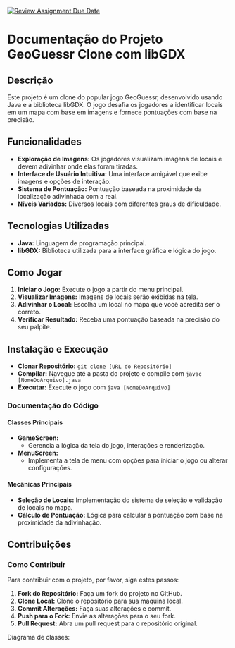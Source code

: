 [![Review Assignment Due Date](https://classroom.github.com/assets/deadline-readme-button-24ddc0f5d75046c5622901739e7c5dd533143b0c8e959d652212380cedb1ea36.svg)](https://classroom.github.com/a/TUsa8_pI)

# Documentação do Projeto GeoGuessr Clone com libGDX

## Descrição
Este projeto é um clone do popular jogo GeoGuessr, desenvolvido usando Java e a biblioteca libGDX. O jogo desafia os jogadores a identificar locais em um mapa com base em imagens e fornece pontuações com base na precisão.

## Funcionalidades
- **Exploração de Imagens:** Os jogadores visualizam imagens de locais e devem adivinhar onde elas foram tiradas.
- **Interface de Usuário Intuitiva:** Uma interface amigável que exibe imagens e opções de interação.
- **Sistema de Pontuação:** Pontuação baseada na proximidade da localização adivinhada com a real.
- **Níveis Variados:** Diversos locais com diferentes graus de dificuldade.

## Tecnologias Utilizadas
- **Java:** Linguagem de programação principal.
- **libGDX:** Biblioteca utilizada para a interface gráfica e lógica do jogo.

## Como Jogar
1. **Iniciar o Jogo:** Execute o jogo a partir do menu principal.
2. **Visualizar Imagens:** Imagens de locais serão exibidas na tela.
3. **Adivinhar o Local:** Escolha um local no mapa que você acredita ser o correto.
4. **Verificar Resultado:** Receba uma pontuação baseada na precisão do seu palpite.

## Instalação e Execução
- **Clonar Repositório:** `git clone [URL do Repositório]`
- **Compilar:** Navegue até a pasta do projeto e compile com `javac [NomeDoArquivo].java`
- **Executar:** Execute o jogo com `java [NomeDoArquivo]`


### Documentação do Código

#### Classes Principais
- **GameScreen:**
  - Gerencia a lógica da tela do jogo, interações e renderização.
- **MenuScreen:**
  - Implementa a tela de menu com opções para iniciar o jogo ou alterar configurações.

#### Mecânicas Principais
- **Seleção de Locais:** Implementação do sistema de seleção e validação de locais no mapa.
- **Cálculo de Pontuação:** Lógica para calcular a pontuação com base na proximidade da adivinhação.

## Contribuições

### Como Contribuir
Para contribuir com o projeto, por favor, siga estes passos:
1. **Fork do Repositório:** Faça um fork do projeto no GitHub.
2. **Clone Local:** Clone o repositório para sua máquina local.
3. **Commit Alterações:** Faça suas alterações e commit.
4. **Push para o Fork:** Envie as alterações para o seu fork.
5. **Pull Request:** Abra um pull request para o repositório original.

Diagrama de classes:
